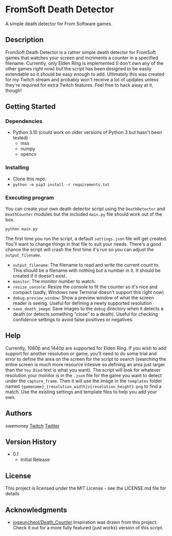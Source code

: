 # FromSoft Death Detector

A simple death detector for From Software games.

## Description

FromSoft Death Detector is a rather simple death detector for FromSoft games that watches your screen and incriments a counter in a specified filename. Currently, only Elden Ring is implemented (I don't own any of the other games right now) but the script has been designed to be easily extendable so it should be easy enough to add. Ultimately this was created for my Twitch stream and probably won't receive a lot of updates unless they're required for extra Twitch features. Feel free to hack away at it, though!

## Getting Started

### Dependencies

* Python 3.10 (could work on older versions of Python 3 but hasn't been tested)
  * mss
  * numpy
  * opencv

### Installing

* Clone this repo.
* `python -m pip3 install -r requirements.txt`

### Executing program

You can create your own death detector script using the `DeathDetector` and `DeathCounter` modules but the included `main.py` file should work out of the box.

`python main.py`

The first time you run the script, a default `settings.json` file will get created. You'll want to change things in that file to suit your needs. There's a good chance the script will crash the first time it's run so you can adjust the `output_filename`.

* `output_filename`: The filename to read and write the current count to. This should be a filename with nothing but a number in it. It should be created if it doesn't exist.
* `monitor`: The monitor number to watch.
* `resize_console`: Resize the console to fit the counter so it's nice and compact (sadly, Windows new Terminal doesn't support this right now)
* `debug.preview_window`: Show a preview window of what the screen reader is seeing. Useful for defining a newly supported resolution
* `save_death_image`: Save images to the `debug` directory when it detects a death (or detects something "close" to a death). Useful for checking confidence settings to avoid false positives or negatives.

## Help

Currently, 1080p and 1440p are supported for Elden Ring. If you wish to add support for another resolution or game, you'll need to do some trial and error to define the area on the screen for the script to search (searching the entire screen is much more resource intesive so defining an area just larger than the `You Died` text is what you want). The script will look for whatever resolution your monitor is in the `.json` file for the game you want to detect under the `capture_frame`. Then it will use the image in the `templates` folder named `{gamename}_{resolution_width}x{resolution_height}.png` to find a match. Use the existing settings and template files to help you add your own.

## Authors

swemoney
[Twitch](https://twitch.tv/swemoney)
[Twitter](https://twitter.com/swemoney)

## Version History

* 0.1
    * Initial Release

## License

This project is licensed under the MIT License - see the LICENSE.md file for details

## Acknowledgments

* [jogeuncheol/Death_Counter](https://github.com/jogeuncheol/Death_Counter) Inspiration was drawn from this project. Check it out for a more fully featured (just works) version of this script.
